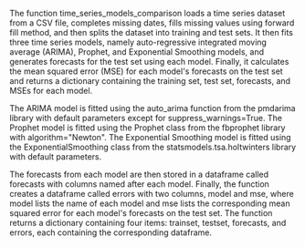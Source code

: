 The function time_series_models_comparison loads a time series dataset from a CSV file, completes missing dates, fills missing values using forward fill method, and then splits the dataset into training and test sets. It then fits three time series models, namely auto-regressive integrated moving average (ARIMA), Prophet, and Exponential Smoothing models, and generates forecasts for the test set using each model. Finally, it calculates the mean squared error (MSE) for each model's forecasts on the test set and returns a dictionary containing the training set, test set, forecasts, and MSEs for each model.

The ARIMA model is fitted using the auto_arima function from the pmdarima library with default parameters except for suppress_warnings=True. The Prophet model is fitted using the Prophet class from the fbprophet library with algorithm="Newton". The Exponential Smoothing model is fitted using the ExponentialSmoothing class from the statsmodels.tsa.holtwinters library with default parameters.

The forecasts from each model are then stored in a dataframe called forecasts with columns named after each model. Finally, the function creates a dataframe called errors with two columns, model and mse, where model lists the name of each model and mse lists the corresponding mean squared error for each model's forecasts on the test set. The function returns a dictionary containing four items: trainset, testset, forecasts, and errors, each containing the corresponding dataframe.
